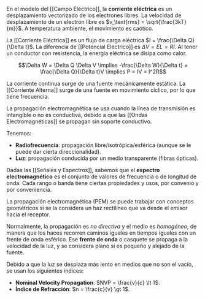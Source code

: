 En el modelo del [[Campo Eléctrico]], la **corriente eléctrica** es un desplazamiento vectorizado de los electrones libres. La velocidad de desplazamiento de un electrón libre es $v_\text{rms} = \sqrt{\frac{3kT}{m}}$. A temperatura ambiente, el movimiento es caótico.

La [[Corriente Eléctrica]] es un flujo de carga eléctrica $I = \frac{\Delta Q}{\Delta t}$. La diferencia de [[Potencial Eléctrico]] es $\Delta V = EL=RI$. Al tener un conductor con resistencia, la energía eléctrica se disipa como calor.

$$\Delta W = \Delta Q \Delta V \implies -\frac{\Delta W}{\Delta t} = \frac{\Delta Q}{\Delta t}V \implies P = IV = I^2R$$

La corriente continua surge de una fuente mecánicamente estática. La [[Corriente Alterna]] surge de una fuente en movimiento cíclico, por lo que tiene frecuencia.

La propagación electromagnética se usa cuando la línea de transmisión es intangible o no es conductiva, debido a que las [[Ondas Electromagnéticas]] se propagan sin soporte conductivo. 

Tenemos:

- **Radiofrecuencia**: propagación libre/isotrópica/esférica (aunque se le puede dar cierta direccionalidad).
- **Luz**: propagación conducida por un medio transparente (fibras ópticas).

Dadas las [[Señales y Espectros]], sabemos que el **espectro electromagnético** es el conjunto de valores de frecuencia o de longitud de onda. Cada rango o banda tiene ciertas propiedades y usos, por convenio y por conveniencia.

La propagación electromagnética (PEM) se puede trabajar con conceptos geométricos si se la considera un haz rectilíneo que va desde el emisor hacia el receptor.

Normalmente, la propagación es *no directiva* y el medio es *homogéneo*, de manera que los haces recorren caminos iguales en tiempos iguales con un frente de onda esférico. Ese **frente de onda** o casquete se propaga a la velocidad de la luz, y se considera plano si es pequeño y alejado de la fuente.

Debido a que la luz se desplaza más lento en medios que no son el vacío, se usan los siguientes índices:

- **Nominal Velocity Propagation**: $NVP = \frac{v}{c} \lt 1$.
- **Índice de Refracción**: $n = \frac{c}{v} \gt 1$.
